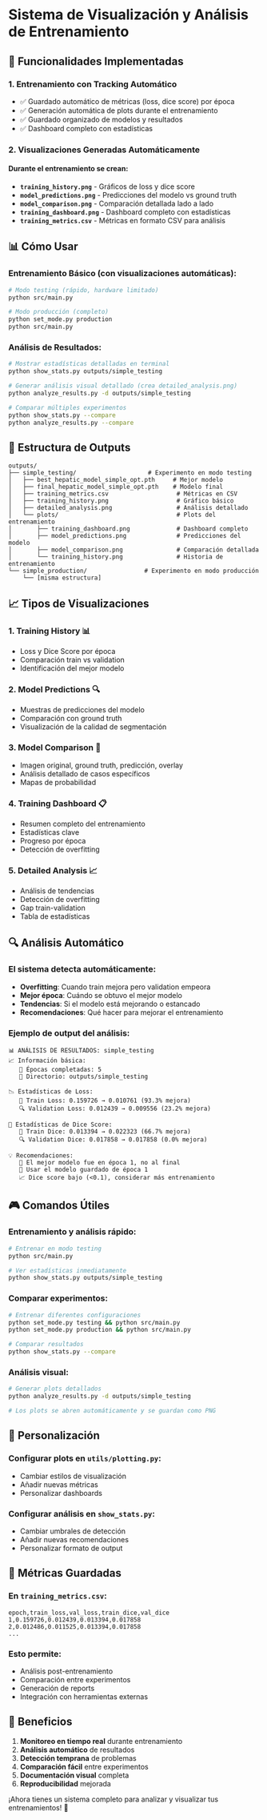 # Sistema de Visualización y Análisis de Entrenamiento

## 🎯 Funcionalidades Implementadas

### 1. **Entrenamiento con Tracking Automático**
- ✅ Guardado automático de métricas (loss, dice score) por época
- ✅ Generación automática de plots durante el entrenamiento
- ✅ Guardado organizado de modelos y resultados
- ✅ Dashboard completo con estadísticas

### 2. **Visualizaciones Generadas Automáticamente**

#### Durante el entrenamiento se crean:
- **`training_history.png`** - Gráficos de loss y dice score
- **`model_predictions.png`** - Predicciones del modelo vs ground truth
- **`model_comparison.png`** - Comparación detallada lado a lado
- **`training_dashboard.png`** - Dashboard completo con estadísticas
- **`training_metrics.csv`** - Métricas en formato CSV para análisis

## 📊 Cómo Usar

### Entrenamiento Básico (con visualizaciones automáticas):
```bash
# Modo testing (rápido, hardware limitado)
python src/main.py

# Modo producción (completo)
python set_mode.py production
python src/main.py
```

### Análisis de Resultados:
```bash
# Mostrar estadísticas detalladas en terminal
python show_stats.py outputs/simple_testing

# Generar análisis visual detallado (crea detailed_analysis.png)
python analyze_results.py -d outputs/simple_testing

# Comparar múltiples experimentos
python show_stats.py --compare
python analyze_results.py --compare
```

## 📁 Estructura de Outputs

```
outputs/
├── simple_testing/                    # Experimento en modo testing
│   ├── best_hepatic_model_simple_opt.pth     # Mejor modelo
│   ├── final_hepatic_model_simple_opt.pth    # Modelo final
│   ├── training_metrics.csv                   # Métricas en CSV
│   ├── training_history.png                   # Gráfico básico
│   ├── detailed_analysis.png                  # Análisis detallado
│   └── plots/                                 # Plots del entrenamiento
│       ├── training_dashboard.png             # Dashboard completo
│       ├── model_predictions.png              # Predicciones del modelo
│       ├── model_comparison.png               # Comparación detallada
│       └── training_history.png               # Historia de entrenamiento
└── simple_production/                # Experimento en modo producción
    └── [misma estructura]
```

## 📈 Tipos de Visualizaciones

### 1. **Training History** 📊
- Loss y Dice Score por época
- Comparación train vs validation
- Identificación del mejor modelo

### 2. **Model Predictions** 🔍
- Muestras de predicciones del modelo
- Comparación con ground truth
- Visualización de la calidad de segmentación

### 3. **Model Comparison** 🔬
- Imagen original, ground truth, predicción, overlay
- Análisis detallado de casos específicos
- Mapas de probabilidad

### 4. **Training Dashboard** 📋
- Resumen completo del entrenamiento
- Estadísticas clave
- Progreso por época
- Detección de overfitting

### 5. **Detailed Analysis** 📈
- Análisis de tendencias
- Detección de overfitting
- Gap train-validation
- Tabla de estadísticas

## 🔍 Análisis Automático

### El sistema detecta automáticamente:
- **Overfitting**: Cuando train mejora pero validation empeora
- **Mejor época**: Cuándo se obtuvo el mejor modelo
- **Tendencias**: Si el modelo está mejorando o estancado
- **Recomendaciones**: Qué hacer para mejorar el entrenamiento

### Ejemplo de output del análisis:
```
📊 ANÁLISIS DE RESULTADOS: simple_testing
📈 Información básica:
   🔄 Épocas completadas: 5
   📁 Directorio: outputs/simple_testing

📉 Estadísticas de Loss:
   🚂 Train Loss: 0.159726 → 0.010761 (93.3% mejora)
   🔍 Validation Loss: 0.012439 → 0.009556 (23.2% mejora)

🎯 Estadísticas de Dice Score:
   🚂 Train Dice: 0.013394 → 0.022323 (66.7% mejora)
   🔍 Validation Dice: 0.017858 → 0.017858 (0.0% mejora)

💡 Recomendaciones:
   📍 El mejor modelo fue en época 1, no al final
   💾 Usar el modelo guardado de época 1
   📈 Dice score bajo (<0.1), considerar más entrenamiento
```

## 🎮 Comandos Útiles

### Entrenamiento y análisis rápido:
```bash
# Entrenar en modo testing
python src/main.py

# Ver estadísticas inmediatamente
python show_stats.py outputs/simple_testing
```

### Comparar experimentos:
```bash
# Entrenar diferentes configuraciones
python set_mode.py testing && python src/main.py
python set_mode.py production && python src/main.py

# Comparar resultados
python show_stats.py --compare
```

### Análisis visual:
```bash
# Generar plots detallados
python analyze_results.py -d outputs/simple_testing

# Los plots se abren automáticamente y se guardan como PNG
```

## 🔧 Personalización

### Configurar plots en `utils/plotting.py`:
- Cambiar estilos de visualización
- Añadir nuevas métricas
- Personalizar dashboards

### Configurar análisis en `show_stats.py`:
- Cambiar umbrales de detección
- Añadir nuevas recomendaciones
- Personalizar formato de output

## 📝 Métricas Guardadas

### En `training_metrics.csv`:
```csv
epoch,train_loss,val_loss,train_dice,val_dice
1,0.159726,0.012439,0.013394,0.017858
2,0.012486,0.011525,0.013394,0.017858
...
```

### Esto permite:
- Análisis post-entrenamiento
- Comparación entre experimentos
- Generación de reports
- Integración con herramientas externas

## 🎯 Beneficios

1. **Monitoreo en tiempo real** durante entrenamiento
2. **Análisis automático** de resultados
3. **Detección temprana** de problemas
4. **Comparación fácil** entre experimentos
5. **Documentación visual** completa
6. **Reproducibilidad** mejorada

¡Ahora tienes un sistema completo para analizar y visualizar tus entrenamientos! 🚀
